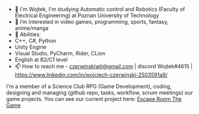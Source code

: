 - 👋 I'm Wojtek, I'm studying Automatic control and Robotics (Faculty of Electrical Engineering) at Poznan University of Technology
- 👀 I’m interested in video games, programming, sports, fantasy, anime/manga
- 🌱 Abilities:
- C++, C#, Python
- Unity Engine
- Visual Studio, PyCharm, Rider, CLion
- English at B2/C1 level
- 📫 How to reach me - czerwinskiwtj@gmail.com | discord Wojtek#4615 | https://www.linkedin.com/in/wojciech-czerwinski-2503591a9/

I'm a member of a Science Club RPG (Game Development), coding, designing and managing (github repo, tasks, workflow, scrum meetings) our game projects. You can see our current project here: 
[Escape Room The Game](https://github.com/Aenvis/escape-room-game)


